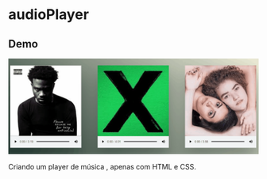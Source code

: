 # audioPlayer
## Demo

 ![Audio Player](./assets/img/mediaplayerdemo.gif)

Criando um player de música , apenas com HTML e CSS.